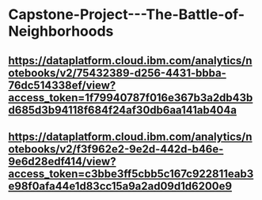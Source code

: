 # Capstone-Project---The-Battle-of-Neighborhoods

## https://dataplatform.cloud.ibm.com/analytics/notebooks/v2/75432389-d256-4431-bbba-76dc514338ef/view?access_token=1f79940787f016e367b3a2db43bd685d3b94118f684f24af30db6aa141ab404a
## https://dataplatform.cloud.ibm.com/analytics/notebooks/v2/f3f962e2-9e2d-442d-b46e-9e6d28edf414/view?access_token=c3bbe3ff5cbb5c167c922811eab3e98f0afa44e1d83cc15a9a2ad09d1d6200e9
